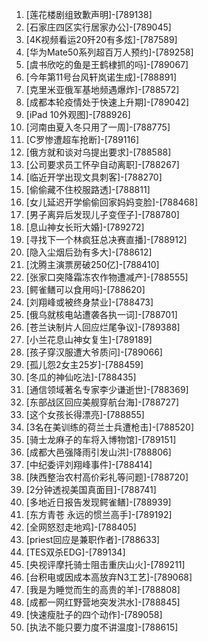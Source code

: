 
1. [莲花楼剧组致歉声明]-[789138]
1. [石家庄四区实行居家办公]-[789045]
1. [4K视频看运20歼20有多炫]-[787589]
1. [华为Mate50系列超百万人预约]-[789258]
1. [虞书欣吃的鱼是王鹤棣抓的吗]-[789067]
1. [今年第11号台风轩岚诺生成]-[788891]
1. [克里米亚俄军基地频遇爆炸]-[788572]
1. [成都本轮疫情处于快速上升期]-[789042]
1. [iPad 10外观图]-[788926]
1. [河南由夏入冬只用了一周]-[788775]
1. [C罗惨遭超车抢断]-[789116]
1. [俄方就和谈对乌提出要求]-[788588]
1. [公司要求员工怀孕自动离职]-[788267]
1. [临近开学出现文具刺客]-[788270]
1. [偷偷藏不住校服路透]-[788811]
1. [女儿延迟开学偷偷回家妈妈变脸]-[788468]
1. [男子离异后发现儿子变侄子]-[788780]
1. [息山神女长珩大婚]-[789272]
1. [寻找下一个林疯狂总决赛直播]-[788912]
1. [隐入尘烟后劲有多大]-[788612]
1. [沈腾主演票房破250亿]-[788410]
1. [张家口突降霜冻农作物遭减产]-[788555]
1. [鳄雀鳝可以食用吗]-[788620]
1. [刘翔峰或被终身禁业]-[788473]
1. [俄乌就核电站遭袭各执一词]-[788701]
1. [苍兰诀制片人回应烂尾争议]-[789388]
1. [小兰花息山神女复生]-[789189]
1. [孩子穿汉服遭大爷质问]-[789066]
1. [孤儿怨2女主25岁]-[788459]
1. [冬瓜的神仙吃法]-[788435]
1. [通信领域著名专家李少谦逝世]-[788369]
1. [东部战区回应美舰穿航台海]-[788727]
1. [这个女孩长得漂亮]-[788855]
1. [3名在美训练的荷兰士兵遭枪击]-[788520]
1. [骑士龙麻子的车将入博物馆]-[789151]
1. [成都大邑强降雨引发山洪]-[788806]
1. [中纪委评刘翔峰事件]-[788414]
1. [陕西整治农村高价彩礼等问题]-[788720]
1. [2分钟透视美国真面目]-[788741]
1. [多地近日报告发现鳄雀鳝]-[788939]
1. [东方青苍 永远的惯兰高手]-[789192]
1. [全网怒怼走地鸡]-[788405]
1. [priest回应是兼职作者]-[788633]
1. [TES双杀EDG]-[789134]
1. [央视评摩托骑士阻击重庆山火]-[789211]
1. [台积电或因成本高放弃N3工艺]-[789068]
1. [我是为睡觉而生的高贵的羊]-[788808]
1. [成都一网红野营地突发洪水]-[788845]
1. [快速瘦肚子的四个动作]-[789058]
1. [执法不能只要力度不讲温度]-[788615]